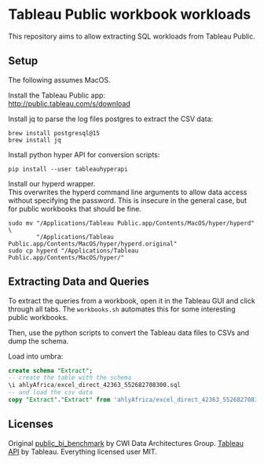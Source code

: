 # Tableau Public workbook workloads

This repository aims to allow extracting SQL workloads from Tableau Public.

## Setup
The following assumes MacOS.

Install the Tableau Public app:  
http://public.tableau.com/s/download

Install jq to parse the log files postgres to extract the CSV data:
```shell
brew install postgresql@15
brew install jq
```

Install python hyper API for conversion scripts:
```shell
pip install --user tableauhyperapi
```

Install our hyperd wrapper.  
This overwrites the hyperd command line arguments to allow data access without specifying the password.
This is insecure in the general case, but for public workbooks that should be fine.

```shell
sudo mv "/Applications/Tableau Public.app/Contents/MacOS/hyper/hyperd" \
        "/Applications/Tableau Public.app/Contents/MacOS/hyper/hyperd.original"
sudo cp hyperd "/Applications/Tableau Public.app/Contents/MacOS/hyper/"
```

## Extracting Data and Queries

To extract the queries from a workbook, open it in the Tableau GUI and click through all tabs.
The `workbooks.sh` automates this for some interesting public workbooks.

Then, use the python scripts to convert the Tableau data files to CSVs and dump the schema.

Load into umbra:
```sql
create schema "Extract";
-- create the table with the schema
\i ahlyAfrica/excel_direct_42363_552682708300.sql
-- and load the csv data
copy "Extract"."Extract" from 'ahlyAfrica/excel_direct_42363_552682708300.csv' delimiter '|' null '';
```


## Licenses

Original [public_bi_benchmark](https://github.com/cwida/public_bi_benchmark) by CWI Data Architectures Group.
[Tableau API](https://github.com/tableau/hyper-api-samples) by Tableau.
Everything licensed user MIT.

